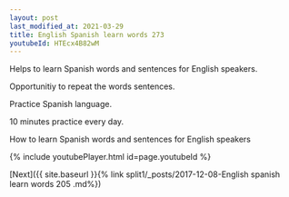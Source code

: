 ```yaml
---
layout: post
last_modified_at: 2021-03-29
title: English Spanish learn words 273 
youtubeId: HTEcx4B82wM
---
```

 
 
Helps to learn Spanish words and sentences for English speakers.

Opportunitiy to repeat the words sentences. 

Practice Spanish language. 
 
10 minutes practice every day. 
 
How to learn Spanish words and sentences for English speakers 
 
{% include youtubePlayer.html id=page.youtubeId %}
 
 
[Next]({{ site.baseurl }}{% link  split1/_posts/2017-12-08-English spanish learn words 205 .md%})
 

